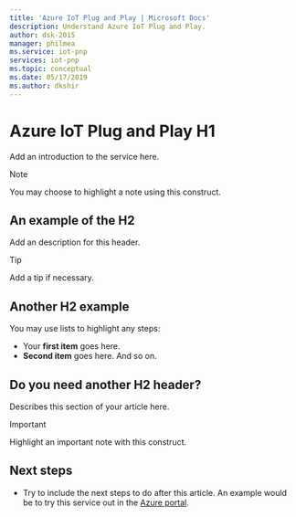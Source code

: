 ```yaml
---
title: 'Azure IoT Plug and Play | Microsoft Docs'
description: Understand Azure IoT Plug and Play.
author: dsk-2015
manager: philmea
ms.service: iot-pnp
services: iot-pnp
ms.topic: conceptual
ms.date: 05/17/2019
ms.author: dkshir
---
```


# Azure IoT Plug and Play H1

Add an introduction to the service here.

> [!NOTE]
> You may choose to highlight a note using this construct.

## An example of the H2

Add an description for this header.

> [!TIP]
> Add a tip if necessary.

## Another H2 example

You may use lists to highlight any steps:

- Your **first item** goes here.
- **Second item** goes here. And so on.

## Do you need another H2 header?

Describes this section of your article here.

> [!IMPORTANT]
> Highlight an important note with this construct.

## Next steps

- Try to include the next steps to do after this article. An example would be to try this service out in the [Azure portal](https://portal.azure.com).